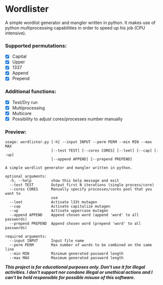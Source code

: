 # Wordlister
A simple wordlist generator and mangler written in python.
It makes use of python multiprocessing capabilities in order to speed up his job (CPU intensive).


### Supported permutations:
 - [x] Capital
 - [x] Upper
 - [x] 1337
 - [x] Append
 - [x] Prepend

### Additional functions:
 - [x] Test/Dry run
 - [x] Multiprocessing
 - [x] Multicore
 - [x] Possibility to adjust cores/processes number manually
 
### Preview:

```
usage: wordlister.py [-h] --input INPUT --perm PERM --min MIN --max MAX
                     [--test TEST] [--cores CORES] [--leet] [--cap] [--up]
                     [--append APPEND] [--prepend PREPEND]

A simple wordlist generator and mangler written in python.

optional arguments:
  -h, --help         show this help message and exit
  --test TEST        Output first N iterations (single process/core)
  --cores CORES      Manually specify processes/cores pool that you want to
                     use
  --leet             Activate l33t mutagen
  --cap              Activate capitalize mutagen
  --up               Activate uppercase mutagen
  --append APPEND    Append chosen word (append 'word' to all passwords)
  --prepend PREPEND  Append chosen word (prepend 'word' to all passwords)

required arguments:
  --input INPUT      Input file name
  --perm PERM        Max number of words to be combined on the same line
  --min MIN          Minimum generated password length
  --max MAX          Maximum generated password length
```


**_This project is for educational purposes only. Don't use it for illegal activities. I don't support nor condone illegal or unethical actions and I can't be held responsible for possible misuse of this software._**
